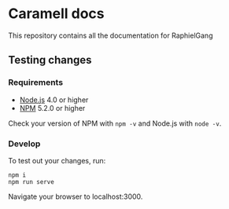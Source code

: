 # Caramell docs

This repository contains all the documentation for RaphielGang

## Testing changes

### Requirements
- [Node.js](http://nodejs.org) 4.0 or higher
- [NPM](https://www.npmjs.com) 5.2.0 or higher

Check your version of NPM with `npm -v` and Node.js with `node -v`.

### Develop

To test out your changes, run:

```
npm i
npm run serve
```

Navigate your browser to localhost:3000.



